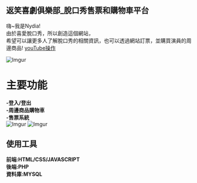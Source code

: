 ## 返笑喜劇俱樂部_脫口秀售票和購物車平台

嗨~我是Nydia!<br>
由於喜愛脫口秀，所以創造這個網站，<br>
希望可以讓更多人了解脫口秀的相關資訊，也可以透過網站訂票，並購買演員的周邊商品!
[youTube操作](https://www.youtube.com/watch?v=AoGF_kED_M4)

![Imgur](https://i.imgur.com/d1Pq1wk.png)

# 主要功能
**-登入/登出**<br> 
**-周邊商品購物車**<br> 
**-售票系統**<br> 
![Imgur](https://i.imgur.com/a0WUU9e.png)
![Imgur](https://i.imgur.com/8DqbIcc.png)

## 使用工具
**前端:HTML/CSS/JAVASCRIPT** <br> 
**後端:PHP** <br> 
**資料庫:MYSQL** <br> 


